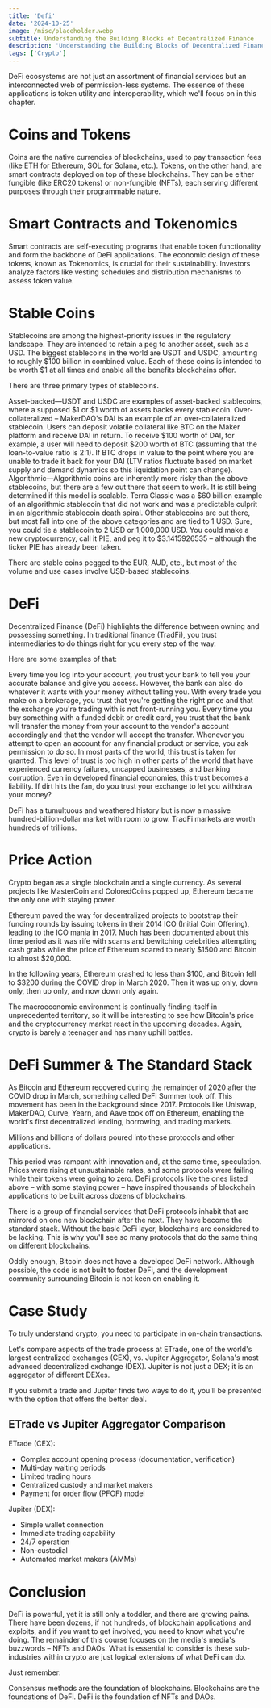 ```yaml
---
title: 'Defi'
date: '2024-10-25'
image: /misc/placeholder.webp
subtitle: Understanding the Building Blocks of Decentralized Finance
description: 'Understanding the Building Blocks of Decentralized Finance'
tags: ['Crypto']
---
```


<style jsx>{`
 .prose a {
    text-decoration: underline;
    color: var(--color-accent);
 }
 .prose ol {
    list-style-type: decimal;
    margin-left: 2em; /* Adjust as needed for indentation */
    padding-left: 0.5em; /* Add padding if needed */
 }
 .prose ol li {
    margin-bottom: 0.5em;
    color: var(--color-text-primary);
    line-height: 1.5; /* Adjust line height for better readability */
 }
`}</style>

<div class="tldr-section">

</div>

DeFi ecosystems are not just an assortment of financial services but an interconnected web of permission-less systems. The essence of these applications is token utility and interoperability, which we'll focus on in this chapter.

# Coins and Tokens

Coins are the native currencies of blockchains, used to pay transaction fees (like ETH for Ethereum, SOL for Solana, etc.). Tokens, on the other hand, are smart contracts deployed on top of these blockchains. They can be either fungible (like ERC20 tokens) or non-fungible (NFTs), each serving different purposes through their programmable nature.

# Smart Contracts and Tokenomics

Smart contracts are self-executing programs that enable token functionality and form the backbone of DeFi applications. The economic design of these tokens, known as Tokenomics, is crucial for their sustainability. Investors analyze factors like vesting schedules and distribution mechanisms to assess token value.

# Stable Coins

Stablecoins are among the highest-priority issues in the regulatory landscape. They are intended to retain a peg to another asset, such as a USD. The biggest stablecoins in the world are USDT and USDC, amounting to roughly $100 billion in combined value. Each of these coins is intended to be worth $1 at all times and enable all the benefits blockchains offer.

There are three primary types of stablecoins.

Asset-backed—USDT and USDC are examples of asset-backed stablecoins, where a supposed $1 or $1 worth of assets backs every stablecoin.
Over-collateralized – MakerDAO's DAI is an example of an over-collateralized stablecoin. Users can deposit volatile collateral like BTC on the Maker platform and receive DAI in return. To receive $100 worth of DAI, for example, a user will need to deposit $200 worth of BTC (assuming that the loan-to-value ratio is 2:1). If BTC drops in value to the point where you are unable to trade it back for your DAI (LTV ratios fluctuate based on market supply and demand dynamics so this liquidation point can change).
Algorithmic—Algorithmic coins are inherently more risky than the above stablecoins, but there are a few out there that seem to work. It is still being determined if this model is scalable. Terra Classic was a $60 billion example of an algorithmic stablecoin that did not work and was a predictable culprit in an algorithmic stablecoin death spiral.
Other stablecoins are out there, but most fall into one of the above categories and are tied to 1 USD. Sure, you could tie a stablecoin to 2 USD or 1,000,000 USD. You could make a new cryptocurrency, call it PIE, and peg it to $3.1415926535 – although the ticker PIE has already been taken.

There are stable coins pegged to the EUR, AUD, etc., but most of the volume and use cases involve USD-based stablecoins.

# DeFi

Decentralized Finance (DeFi) highlights the difference between owning and possessing something. In traditional finance (TradFi), you trust intermediaries to do things right for you every step of the way.

Here are some examples of that:

Every time you log into your account, you trust your bank to tell you your accurate balance and give you access. However, the bank can also do whatever it wants with your money without telling you.
With every trade you make on a brokerage, you trust that you're getting the right price and that the exchange you're trading with is not front-running you.
Every time you buy something with a funded debit or credit card, you trust that the bank will transfer the money from your account to the vendor's account accordingly and that the vendor will accept the transfer.
Whenever you attempt to open an account for any financial product or service, you ask permission to do so.
In most parts of the world, this trust is taken for granted. This level of trust is too high in other parts of the world that have experienced currency failures, uncapped businesses, and banking corruption. Even in developed financial economies, this trust becomes a liability. If dirt hits the fan, do you trust your exchange to let you withdraw your money?

DeFi has a tumultuous and weathered history but is now a massive hundred-billion-dollar market with room to grow. TradFi markets are worth hundreds of trillions.

# Price Action

Crypto began as a single blockchain and a single currency. As several projects like MasterCoin and ColoredCoins popped up, Ethereum became the only one with staying power.

Ethereum paved the way for decentralized projects to bootstrap their funding rounds by issuing tokens in their 2014 ICO (Initial Coin Offering), leading to the ICO mania in 2017. Much has been documented about this time period as it was rife with scams and bewitching celebrities attempting cash grabs while the price of Ethereum soared to nearly $1500 and Bitcoin to almost $20,000.

In the following years, Ethereum crashed to less than $100, and Bitcoin fell to $3200 during the COVID drop in March 2020. Then it was up only, down only, then up only, and now down only again.

The macroeconomic environment is continually finding itself in unprecedented territory, so it will be interesting to see how Bitcoin's price and the cryptocurrency market react in the upcoming decades. Again, crypto is barely a teenager and has many uphill battles.

# DeFi Summer & The Standard Stack

As Bitcoin and Ethereum recovered during the remainder of 2020 after the COVID drop in March, something called DeFi Summer took off. This movement has been in the background since 2017. Protocols like Uniswap, MakerDAO, Curve, Yearn, and Aave took off on Ethereum, enabling the world's first decentralized lending, borrowing, and trading markets.

Millions and billions of dollars poured into these protocols and other applications.

This period was rampant with innovation and, at the same time, speculation. Prices were rising at unsustainable rates, and some protocols were failing while their tokens were going to zero. DeFi protocols like the ones listed above – with some staying power – have inspired thousands of blockchain applications to be built across dozens of blockchains.

There is a group of financial services that DeFi protocols inhabit that are mirrored on one new blockchain after the next. They have become the standard stack. Without the basic DeFi layer, blockchains are considered to be lacking. This is why you'll see so many protocols that do the same thing on different blockchains.

Oddly enough, Bitcoin does not have a developed DeFi network. Although possible, the code is not built to foster DeFi, and the development community surrounding Bitcoin is not keen on enabling it.

# Case Study

To truly understand crypto, you need to participate in on-chain transactions.

Let's compare aspects of the trade process at ETrade, one of the world's largest centralized exchanges (CEX), vs. Jupiter Aggregator, Solana's most advanced decentralized exchange (DEX). Jupiter is not just a DEX; it is an aggregator of different DEXes.

If you submit a trade and Jupiter finds two ways to do it, you'll be presented with the option that offers the better deal.

## ETrade vs Jupiter Aggregator Comparison

ETrade (CEX):
- Complex account opening process (documentation, verification)
- Multi-day waiting periods
- Limited trading hours
- Centralized custody and market makers
- Payment for order flow (PFOF) model

Jupiter (DEX):
- Simple wallet connection
- Immediate trading capability
- 24/7 operation
- Non-custodial
- Automated market makers (AMMs)

# Conclusion

DeFi is powerful, yet it is still only a toddler, and there are growing pains. There have been dozens, if not hundreds, of blockchain applications and exploits, and if you want to get involved, you need to know what you're doing. The remainder of this course focuses on the media's media's buzzwords – NFTs and DAOs. What is essential to consider is these sub-industries within crypto are just logical extensions of what DeFi can do.

Just remember:

Consensus methods are the foundation of blockchains.
Blockchains are the foundations of DeFi.
DeFi is the foundation of NFTs and DAOs.
